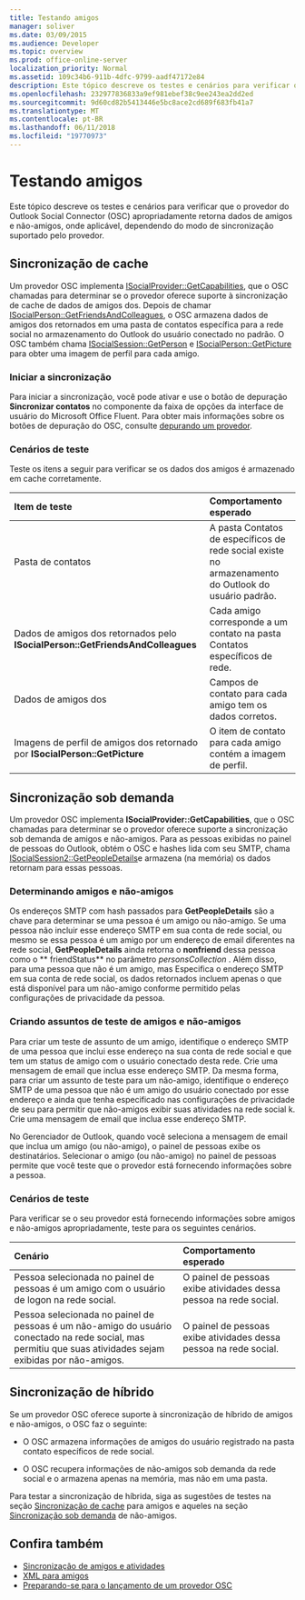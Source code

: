 ```yaml
---
title: Testando amigos
manager: soliver
ms.date: 03/09/2015
ms.audience: Developer
ms.topic: overview
ms.prod: office-online-server
localization_priority: Normal
ms.assetid: 109c34b6-911b-4dfc-9799-aadf47172e84
description: Este tópico descreve os testes e cenários para verificar que o provedor do Outlook Social Connector (OSC) apropriadamente retorna dados de amigos e não-amigos, onde aplicável, dependendo do modo de sincronização suportado pelo provedor.
ms.openlocfilehash: 232977836833a9ef981ebef38c9ee243ea2dd2ed
ms.sourcegitcommit: 9d60cd82b5413446e5bc8ace2cd689f683fb41a7
ms.translationtype: MT
ms.contentlocale: pt-BR
ms.lasthandoff: 06/11/2018
ms.locfileid: "19770973"
---
```

# <a name="testing-friends"></a>Testando amigos

Este tópico descreve os testes e cenários para verificar que o provedor do Outlook Social Connector (OSC) apropriadamente retorna dados de amigos e não-amigos, onde aplicável, dependendo do modo de sincronização suportado pelo provedor.

<a name="olosc_TestingFriends_CachedSync"> </a>

## <a name="cached-synchronization"></a>Sincronização de cache

Um provedor OSC implementa [ISocialProvider::GetCapabilities](isocialprovider-getcapabilities.md), que o OSC chamadas para determinar se o provedor oferece suporte à sincronização de cache de dados de amigos dos. Depois de chamar [ISocialPerson::GetFriendsAndColleagues](isocialperson-getfriendsandcolleagues.md), o OSC armazena dados de amigos dos retornados em uma pasta de contatos específica para a rede social no armazenamento do Outlook do usuário conectado no padrão. O OSC também chama [ISocialSession::GetPerson](isocialsession-getperson.md) e [ISocialPerson::GetPicture](isocialperson-getpicture.md) para obter uma imagem de perfil para cada amigo. 
  
### <a name="initiate-synchronization"></a>Iniciar a sincronização

Para iniciar a sincronização, você pode ativar e use o botão de depuração **Sincronizar contatos** no componente da faixa de opções da interface de usuário do Microsoft Office Fluent. Para obter mais informações sobre os botões de depuração do OSC, consulte [depurando um provedor](debugging-a-provider.md). 
  
### <a name="test-scenarios"></a>Cenários de teste

Teste os itens a seguir para verificar se os dados dos amigos é armazenado em cache corretamente.
  
|**Item de teste**|**Comportamento esperado**|
|:-----|:-----|
|Pasta de contatos  <br/> |A pasta Contatos de específicos de rede social existe no armazenamento do Outlook do usuário padrão.  <br/> |
|Dados de amigos dos retornados pelo **ISocialPerson::GetFriendsAndColleagues** <br/> |Cada amigo corresponde a um contato na pasta Contatos específicos de rede.  <br/> |
|Dados de amigos dos  <br/> |Campos de contato para cada amigo tem os dados corretos.  <br/> |
|Imagens de perfil de amigos dos retornado por **ISocialPerson::GetPicture** <br/> |O item de contato para cada amigo contém a imagem de perfil.  <br/> |

<a name="olosc_TestingFriends_OnDemandSync"> </a>

## <a name="on-demand-synchronization"></a>Sincronização sob demanda

Um provedor OSC implementa **ISocialProvider::GetCapabilities**, que o OSC chamadas para determinar se o provedor oferece suporte a sincronização sob demanda de amigos e não-amigos. Para as pessoas exibidas no painel de pessoas do Outlook, obtém o OSC e hashes lida com seu SMTP, chama [ISocialSession2::GetPeopleDetails](isocialsession2-getpeopledetails.md)e armazena (na memória) os dados retornam para essas pessoas. 
  
### <a name="determining-friends-and-non-friends"></a>Determinando amigos e não-amigos

Os endereços SMTP com hash passados para **GetPeopleDetails** são a chave para determinar se uma pessoa é um amigo ou não-amigo. Se uma pessoa não incluir esse endereço SMTP em sua conta de rede social, ou mesmo se essa pessoa é um amigo por um endereço de email diferentes na rede social, **GetPeopleDetails** ainda retorna o **nonfriend** dessa pessoa como o ** friendStatus** no parâmetro _personsCollection_ . Além disso, para uma pessoa que não é um amigo, mas Especifica o endereço SMTP em sua conta de rede social, os dados retornados incluem apenas o que está disponível para um não-amigo conforme permitido pelas configurações de privacidade da pessoa. 
  
### <a name="creating-test-subjects-for-friends-and-non-friends"></a>Criando assuntos de teste de amigos e não-amigos

Para criar um teste de assunto de um amigo, identifique o endereço SMTP de uma pessoa que inclui esse endereço na sua conta de rede social e que tem um status de amigo com o usuário conectado desta rede. Crie uma mensagem de email que inclua esse endereço SMTP. Da mesma forma, para criar um assunto de teste para um não-amigo, identifique o endereço SMTP de uma pessoa que não é um amigo do usuário conectado por esse endereço e ainda que tenha especificado nas configurações de privacidade de seu para permitir que não-amigos exibir suas atividades na rede social k. Crie uma mensagem de email que inclua esse endereço SMTP. 
  
No Gerenciador de Outlook, quando você seleciona a mensagem de email que inclua um amigo (ou não-amigo), o painel de pessoas exibe os destinatários. Selecionar o amigo (ou não-amigo) no painel de pessoas permite que você teste que o provedor está fornecendo informações sobre a pessoa.
  
### <a name="test-scenarios"></a>Cenários de teste

Para verificar se o seu provedor está fornecendo informações sobre amigos e não-amigos apropriadamente, teste para os seguintes cenários.
  
|**Cenário**|**Comportamento esperado**|
|:-----|:-----|
|Pessoa selecionada no painel de pessoas é um amigo com o usuário de logon na rede social.  <br/> |O painel de pessoas exibe atividades dessa pessoa na rede social.  <br/> |
|Pessoa selecionada no painel de pessoas é um não-amigo do usuário conectado na rede social, mas permitiu que suas atividades sejam exibidas por não-amigos.  <br/> |O painel de pessoas exibe atividades dessa pessoa na rede social.  <br/> |

<a name="olosc_TestingFriends_OnDemandSync"> </a>

## <a name="hybrid-synchronization"></a>Sincronização de híbrido

Se um provedor OSC oferece suporte à sincronização de híbrido de amigos e não-amigos, o OSC faz o seguinte: 
  
- O OSC armazena informações de amigos do usuário registrado na pasta contato específicos de rede social.
    
- O OSC recupera informações de não-amigos sob demanda da rede social e o armazena apenas na memória, mas não em uma pasta.
    
Para testar a sincronização de híbrida, siga as sugestões de testes na seção [Sincronização de cache](#olosc_TestingFriends_CachedSync) para amigos e aqueles na seção [Sincronização sob demanda](#olosc_TestingFriends_OnDemandSync) de não-amigos. 
  
## <a name="see-also"></a>Confira também

- [Sincronização de amigos e atividades](synchronizing-friends-and-activities.md) 
- [XML para amigos](xml-for-friends.md)
- [Preparando-se para o lançamento de um provedor OSC](getting-ready-to-release-an-osc-provider.md)

